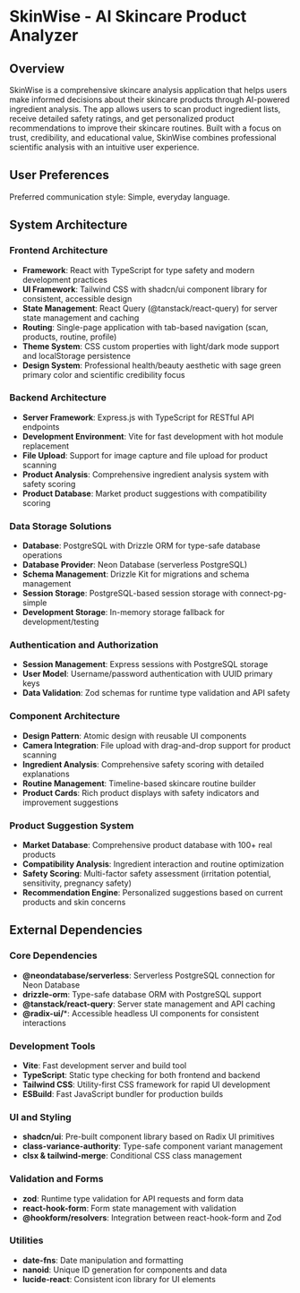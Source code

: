 # SkinWise - AI Skincare Product Analyzer

## Overview

SkinWise is a comprehensive skincare analysis application that helps users make informed decisions about their skincare products through AI-powered ingredient analysis. The app allows users to scan product ingredient lists, receive detailed safety ratings, and get personalized product recommendations to improve their skincare routines. Built with a focus on trust, credibility, and educational value, SkinWise combines professional scientific analysis with an intuitive user experience.

## User Preferences

Preferred communication style: Simple, everyday language.

## System Architecture

### Frontend Architecture
- **Framework**: React with TypeScript for type safety and modern development practices
- **UI Framework**: Tailwind CSS with shadcn/ui component library for consistent, accessible design
- **State Management**: React Query (@tanstack/react-query) for server state management and caching
- **Routing**: Single-page application with tab-based navigation (scan, products, routine, profile)
- **Theme System**: CSS custom properties with light/dark mode support and localStorage persistence
- **Design System**: Professional health/beauty aesthetic with sage green primary color and scientific credibility focus

### Backend Architecture
- **Server Framework**: Express.js with TypeScript for RESTful API endpoints
- **Development Environment**: Vite for fast development with hot module replacement
- **File Upload**: Support for image capture and file upload for product scanning
- **Product Analysis**: Comprehensive ingredient analysis system with safety scoring
- **Product Database**: Market product suggestions with compatibility scoring

### Data Storage Solutions
- **Database**: PostgreSQL with Drizzle ORM for type-safe database operations
- **Database Provider**: Neon Database (serverless PostgreSQL)
- **Schema Management**: Drizzle Kit for migrations and schema management
- **Session Storage**: PostgreSQL-based session storage with connect-pg-simple
- **Development Storage**: In-memory storage fallback for development/testing

### Authentication and Authorization
- **Session Management**: Express sessions with PostgreSQL storage
- **User Model**: Username/password authentication with UUID primary keys
- **Data Validation**: Zod schemas for runtime type validation and API safety

### Component Architecture
- **Design Pattern**: Atomic design with reusable UI components
- **Camera Integration**: File upload with drag-and-drop support for product scanning
- **Ingredient Analysis**: Comprehensive safety scoring with detailed explanations
- **Routine Management**: Timeline-based skincare routine builder
- **Product Cards**: Rich product displays with safety indicators and improvement suggestions

### Product Suggestion System
- **Market Database**: Comprehensive product database with 100+ real products
- **Compatibility Analysis**: Ingredient interaction and routine optimization
- **Safety Scoring**: Multi-factor safety assessment (irritation potential, sensitivity, pregnancy safety)
- **Recommendation Engine**: Personalized suggestions based on current products and skin concerns

## External Dependencies

### Core Dependencies
- **@neondatabase/serverless**: Serverless PostgreSQL connection for Neon Database
- **drizzle-orm**: Type-safe database ORM with PostgreSQL support
- **@tanstack/react-query**: Server state management and API caching
- **@radix-ui/***: Accessible headless UI components for consistent interactions

### Development Tools
- **Vite**: Fast development server and build tool
- **TypeScript**: Static type checking for both frontend and backend
- **Tailwind CSS**: Utility-first CSS framework for rapid UI development
- **ESBuild**: Fast JavaScript bundler for production builds

### UI and Styling
- **shadcn/ui**: Pre-built component library based on Radix UI primitives
- **class-variance-authority**: Type-safe component variant management
- **clsx & tailwind-merge**: Conditional CSS class management

### Validation and Forms
- **zod**: Runtime type validation for API requests and form data
- **react-hook-form**: Form state management with validation
- **@hookform/resolvers**: Integration between react-hook-form and Zod

### Utilities
- **date-fns**: Date manipulation and formatting
- **nanoid**: Unique ID generation for components and data
- **lucide-react**: Consistent icon library for UI elements